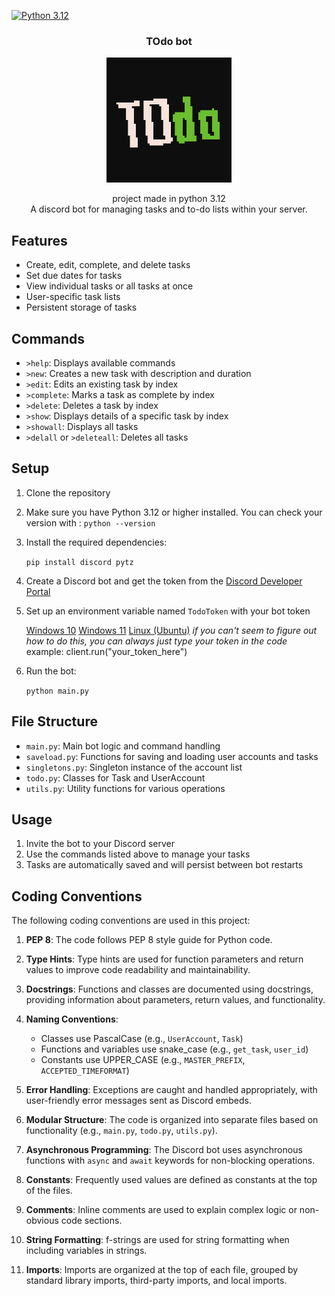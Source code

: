 [![Python 3.12](https://img.shields.io/badge/python-3.12-blue.svg)](https://www.python.org/downloads/release/python-312/)

<div align="center">

  <h3 align="center">TOdo bot</h3>
  <img src="assets/Bot-Icon.png" alt="Todo Bot Logo" width="200">
  
  <p align="center">
    project made in python 3.12
    <br>
    A discord bot for managing tasks and to-do lists within your server.
  </p>
</div>

## Features

- Create, edit, complete, and delete tasks
- Set due dates for tasks
- View individual tasks or all tasks at once
- User-specific task lists
- Persistent storage of tasks

## Commands

- `>help`: Displays available commands
- `>new`: Creates a new task with description and duration
- `>edit`: Edits an existing task by index
- `>complete`: Marks a task as complete by index
- `>delete`: Deletes a task by index
- `>show`: Displays details of a specific task by index
- `>showall`: Displays all tasks
- `>delall` or `>deleteall`: Deletes all tasks

## Setup

1. Clone the repository
2. Make sure you have Python 3.12 or higher installed.
    You can check your version with :
        `python --version`
3. Install the required dependencies:
   
    `pip install discord pytz`
   
4. Create a Discord bot and get the token from the [Discord Developer Portal](https://discord.com/developers/applications)
5. Set up an environment variable named `TodoToken` with your bot token

    [Windows 10](https://www.youtube.com/watch?v=z84UIZy_qgE)
    [Windows 11](https://www.youtube.com/watch?v=ow2jROvxyH4&t=2s)
    [Linux (Ubuntu)](https://www.youtube.com/watch?v=Y6_7xaxkPik)
    *if you can't seem to figure out how to do this, you can always just type your token in the code*
        example: client.run("your_token_here")

6. Run the bot:
   
   `python main.py`
   

## File Structure

- `main.py`: Main bot logic and command handling
- `saveload.py`: Functions for saving and loading user accounts and tasks
- `singletons.py`: Singleton instance of the account list
- `todo.py`: Classes for Task and UserAccount
- `utils.py`: Utility functions for various operations

## Usage

1. Invite the bot to your Discord server
2. Use the commands listed above to manage your tasks
3. Tasks are automatically saved and will persist between bot restarts

## Coding Conventions

The following coding conventions are used in this project:

1. **PEP 8**: The code follows PEP 8 style guide for Python code.

2. **Type Hints**: Type hints are used for function parameters and return values to improve code readability and maintainability.

3. **Docstrings**: Functions and classes are documented using docstrings, providing information about parameters, return values, and functionality.

4. **Naming Conventions**:
   - Classes use PascalCase (e.g., `UserAccount`, `Task`)
   - Functions and variables use snake_case (e.g., `get_task`, `user_id`)
   - Constants use UPPER_CASE (e.g., `MASTER_PREFIX`, `ACCEPTED_TIMEFORMAT`)

5. **Error Handling**: Exceptions are caught and handled appropriately, with user-friendly error messages sent as Discord embeds.

6. **Modular Structure**: The code is organized into separate files based on functionality (e.g., `main.py`, `todo.py`, `utils.py`).

7. **Asynchronous Programming**: The Discord bot uses asynchronous functions with `async` and `await` keywords for non-blocking operations.

8. **Constants**: Frequently used values are defined as constants at the top of the files.

9. **Comments**: Inline comments are used to explain complex logic or non-obvious code sections.

10. **String Formatting**: f-strings are used for string formatting when including variables in strings.

11. **Imports**: Imports are organized at the top of each file, grouped by standard library imports, third-party imports, and local imports.
